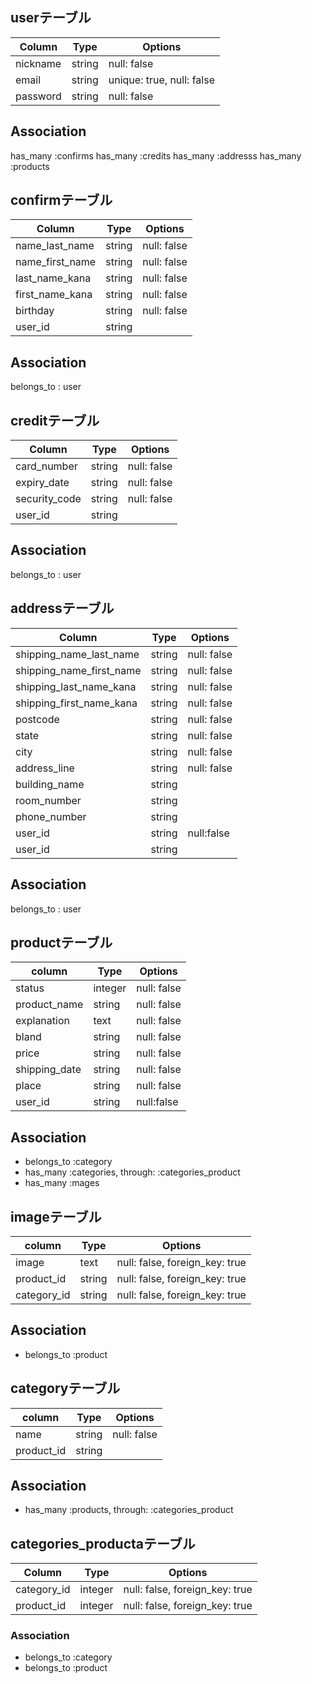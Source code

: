 ## userテーブル
|Column|Type|Options|
|------|----|-------|
|nickname|string|null: false|
|email|string|unique: true, null: false|
|password|string|null: false|

## Association
has_many :confirms
has_many :credits
has_many :addresss
has_many :products

## confirmテーブル
|Column|Type|Options|
|------|----|-------|
|name_last_name|string|null: false|
|name_first_name|string|null: false|
|last_name_kana|string|null: false|
|first_name_kana|string|null: false|
|birthday|string|null: false|
|user_id|string||

## Association
belongs_to : user

## creditテーブル
|Column|Type|Options|
|------|----|-------|
|card_number|string|null: false|
|expiry_date|string|null: false|
|security_code|string|null: false|
|user_id|string||

## Association
belongs_to : user

## addressテーブル
|Column|Type|Options|
|------|----|-------|
|shipping_name_last_name|string|null: false|
|shipping_name_first_name|string|null: false|
|shipping_last_name_kana|string|null: false|
|shipping_first_name_kana|string|null: false|
|postcode|string|null: false|
|state|string|null: false|
|city|string|null: false|
|address_line|string|null: false|
|building_name|string||
|room_number|string||
|phone_number|string||
|user_id|string|null:false|
|user_id|string||

## Association
belongs_to : user

## productテーブル
|column|Type|Options|
|------|----|-------|
|status|integer|null: false|
|product_name|string|null: false|
|explanation|text|null: false|
|bland|string|null: false|
|price|string|null: false|
|shipping_date|string|null: false|
|place|string|null: false|
|user_id|string|null:false|

## Association
- belongs_to :category
- has_many :categories, through: :categories_product
- has_many :mages

## imageテーブル
|column|Type|Options|
|------|----|-------|
|image|text|null: false, foreign_key: true|
|product_id|string|null: false, foreign_key: true|
|category_id|string|null: false, foreign_key: true|

## Association
- belongs_to :product

## categoryテーブル
|column|Type|Options|
|------|----|-------|
|name|string|null: false|
|product_id|string||

## Association
- has_many :products, through: :categories_product

## categories_productaテーブル

|Column|Type|Options|
|------|----|-------|
|category_id|integer|null: false, foreign_key: true|
|product_id|integer|null: false, foreign_key: true|

### Association
- belongs_to :category
- belongs_to :product